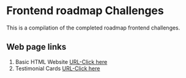 # Frontend roadmap Challenges

This is a compilation of the completed roadmap frontend challenges.

## Web page links

1. Basic HTML Website [URL-Click here](https://roadmap.sh/projects/basic-html-website)
2. Testimonial Cards [URL-Click here](https://roadmap.sh/projects/testimonial-cards)